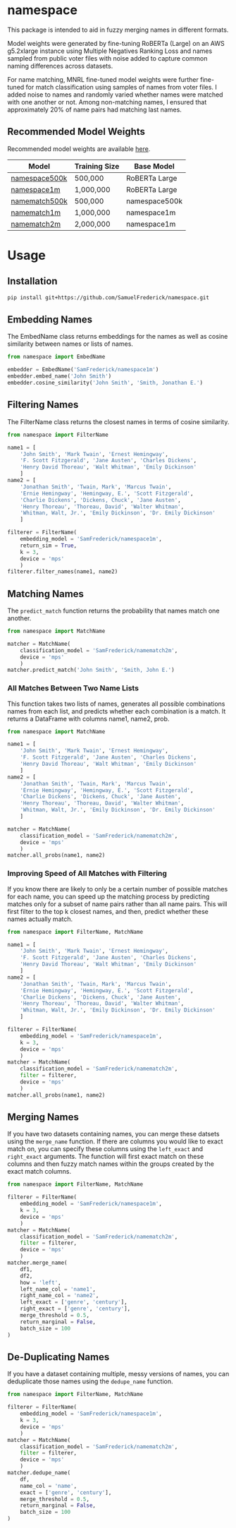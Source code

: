 # namespace

This package is intended to aid in fuzzy merging names in different formats.

Model weights were generated by fine-tuning RoBERTa (Large) on an AWS g5.2xlarge instance using Multiple Negatives Ranking Loss and names sampled from public voter files with noise added to capture common naming differences across datasets.

For name matching, MNRL fine-tuned model weights were further fine-tuned for match classification using samples of names from voter files. I added noise to names and randomly varied whether names were matched with one another or not. Among non-matching names, I ensured that approximately 20% of name pairs had matching last names.

## Recommended Model Weights

Recommended model weights are available [here](https://huggingface.co/SamuelFrederick). 

| Model                                                                 | Training Size | Base Model    |
| --------------------------------------------------------------------- | ------------- | ------------- |
| [namespace500k](https://huggingface.co/SamuelFrederick/namespace500k) | 500,000       | RoBERTa Large |
| [namespace1m](https://huggingface.co/SamuelFrederick/namespace1m)     | 1,000,000     | RoBERTa Large |
| [namematch500k](https://huggingface.co/SamuelFrederick/namematch500k) | 500,000       | namespace500k |
| [namematch1m](https://huggingface.co/SamuelFrederick/namematch1m)     | 1,000,000     | namespace1m   |
| [namematch2m](https://huggingface.co/SamuelFrederick/namematch2m)     | 2,000,000     | namespace1m   |


# Usage

## Installation

```bash         
pip install git+https://github.com/SamuelFrederick/namespace.git
```

## Embedding Names

The EmbedName class returns embeddings for the names as well as cosine similarity between names or lists of names. 

```python
from namespace import EmbedName

embedder = EmbedName('SamFrederick/namespace1m')
embedder.embed_name('John Smith')
embedder.cosine_similarity('John Smith', 'Smith, Jonathan E.')
```

## Filtering Names

The FilterName class returns the closest names in terms of cosine similarity. 

```python
from namespace import FilterName

name1 = [
    'John Smith', 'Mark Twain', 'Ernest Hemingway', 
    'F. Scott Fitzgerald', 'Jane Austen', 'Charles Dickens', 
    'Henry David Thoreau', 'Walt Whitman', 'Emily Dickinson'
    ]
name2 = [
    'Jonathan Smith', 'Twain, Mark', 'Marcus Twain', 
    'Ernie Hemingway', 'Hemingway, E.', 'Scott Fitzgerald', 
    'Charlie Dickens', 'Dickens, Chuck', 'Jane Austen', 
    'Henry Thoreau', 'Thoreau, David', 'Walter Whitman', 
    'Whitman, Walt, Jr.', 'Emily Dickinson', 'Dr. Emily Dickinson'
    ]

filterer = FilterName(
    embedding_model = 'SamFrederick/namespace1m', 
    return_sim = True, 
    k = 3, 
    device = 'mps'
    )
filterer.filter_names(name1, name2)
```

## Matching Names

The `predict_match` function returns the probability that names match one another. 

```python
from namespace import MatchName

matcher = MatchName(
    classification_model = 'SamFrederick/namematch2m', 
    device = 'mps'
    )
matcher.predict_match('John Smith', 'Smith, John E.')
```

### All Matches Between Two Name Lists

This function takes two lists of names, generates all possible combinations names from each list, and predicts whether each combination is a match. It returns a DataFrame with columns name1, name2, prob. 

```python
from namespace import MatchName

name1 = [
    'John Smith', 'Mark Twain', 'Ernest Hemingway', 
    'F. Scott Fitzgerald', 'Jane Austen', 'Charles Dickens', 
    'Henry David Thoreau', 'Walt Whitman', 'Emily Dickinson'
    ]
name2 = [
    'Jonathan Smith', 'Twain, Mark', 'Marcus Twain', 
    'Ernie Hemingway', 'Hemingway, E.', 'Scott Fitzgerald', 
    'Charlie Dickens', 'Dickens, Chuck', 'Jane Austen', 
    'Henry Thoreau', 'Thoreau, David', 'Walter Whitman', 
    'Whitman, Walt, Jr.', 'Emily Dickinson', 'Dr. Emily Dickinson'
    ]

matcher = MatchName(
    classification_model = 'SamFrederick/namematch2m', 
    device = 'mps'
    )
matcher.all_probs(name1, name2)
```

### Improving Speed of All Matches with Filtering

If you know there are likely to only be a certain number of possible matches for each name, you can speed up the matching process by predicting matches only for a subset of name pairs rather than all name pairs. This will first filter to the top k closest names, and then, predict whether these names actually match. 

```python
from namespace import FilterName, MatchName

name1 = [
    'John Smith', 'Mark Twain', 'Ernest Hemingway', 
    'F. Scott Fitzgerald', 'Jane Austen', 'Charles Dickens', 
    'Henry David Thoreau', 'Walt Whitman', 'Emily Dickinson'
    ]
name2 = [
    'Jonathan Smith', 'Twain, Mark', 'Marcus Twain', 
    'Ernie Hemingway', 'Hemingway, E.', 'Scott Fitzgerald', 
    'Charlie Dickens', 'Dickens, Chuck', 'Jane Austen', 
    'Henry Thoreau', 'Thoreau, David', 'Walter Whitman', 
    'Whitman, Walt, Jr.', 'Emily Dickinson', 'Dr. Emily Dickinson'
    ]

filterer = FilterName(
    embedding_model = 'SamFrederick/namespace1m', 
    k = 3, 
    device = 'mps'
    )
matcher = MatchName(
    classification_model = 'SamFrederick/namematch2m', 
    filter = filterer, 
    device = 'mps'
    )
matcher.all_probs(name1, name2)
```

## Merging Names

If you have two datasets containing names, you can merge these datsets using the `merge_name` function. If there are columns you would like to exact match on, you can specify these columns using the `left_exact` and `right_exact` arguments. The function will first exact match on these columns and then fuzzy match names within the groups created by the exact match columns. 


```python
from namespace import FilterName, MatchName

filterer = FilterName(
    embedding_model = 'SamFrederick/namespace1m', 
    k = 3, 
    device = 'mps'
    )
matcher = MatchName(
    classification_model = 'SamFrederick/namematch2m', 
    filter = filterer, 
    device = 'mps'
    )
matcher.merge_name(
    df1, 
    df2, 
    how = 'left', 
    left_name_col = 'name1', 
    right_name_col = 'name2', 
    left_exact = ['genre', 'century'], 
    right_exact = ['genre', 'century'], 
    merge_threshold = 0.5, 
    return_marginal = False, 
    batch_size = 100
)
```

## De-Duplicating Names

If you have a dataset containing multiple, messy versions of names, you can deduplicate those names using the `dedupe_name` function. 

```python
from namespace import FilterName, MatchName

filterer = FilterName(
    embedding_model = 'SamFrederick/namespace1m', 
    k = 3, 
    device = 'mps'
    )
matcher = MatchName(
    classification_model = 'SamFrederick/namematch2m', 
    filter = filterer, 
    device = 'mps'
    )
matcher.dedupe_name(
    df, 
    name_col = 'name', 
    exact = ['genre', 'century'], 
    merge_threshold = 0.5, 
    return_marginal = False, 
    batch_size = 100
)
```
